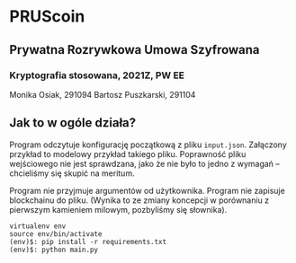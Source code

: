 # PRUScoin
## Prywatna Rozrywkowa Umowa Szyfrowana
### Kryptografia stosowana, 2021Z, PW EE

Monika Osiak, 291094
Bartosz Puszkarski, 291104

## Jak to w ogóle działa?
Program odczytuje konfigurację początkową z pliku ```input.json```.
Załączony przykład to modelowy przykład takiego pliku. Poprawność pliku
wejściowego nie jest sprawdzana, jako że nie było to jedno z wymagań – chcieliśmy
się skupić na meritum.

Program nie przyjmuje argumentów od użytkownika.
Program nie zapisuje blockchainu do pliku. (Wynika to ze zmiany koncepcji
w porównaniu z pierwszym kamieniem milowym, pozbyliśmy się słownika).

```
virtualenv env
source env/bin/activate
(env)$: pip install -r requirements.txt
(env)$: python main.py
```